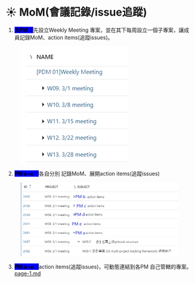 # ☀️ MoM(會議記錄/issue追蹤)

1. <mark style="background-color:blue;">**大PM：**</mark>先設立Weekly Meeting 專案，並在其下每周設立一個子專案，讓成員記錄MoM、action items(追蹤issues)。

<figure><img src="../.gitbook/assets/image (1) (1).png" alt=""><figcaption></figcaption></figure>

2. <mark style="background-color:blue;">**PM a\~e**</mark><mark style="background-color:blue;">：</mark>各自分別  記錄MoM、展開action items(追蹤issues)

<figure><img src="../.gitbook/assets/image (2) (1).png" alt=""><figcaption></figcaption></figure>

3. <mark style="background-color:blue;">**PM a\~e**</mark><mark style="background-color:blue;">：</mark>action items(追蹤issues)，可動態連結到各PM 自己管轄的專案。[page-1.md](../te-bie-duo-zhuan-an-guan-li-de-yong-fa/page-1.md "mention")
